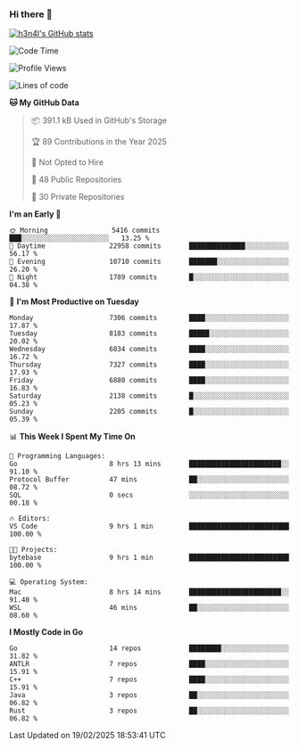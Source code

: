 ### Hi there 👋

[![h3n4l's GitHub stats](https://github-readme-stats.vercel.app/api?username=h3n4l&count_private=true&show_icons=true&theme=radical)](https://github.com/h3n4l/github-readme-stats)

<!--START_SECTION:waka-->
![Code Time](http://img.shields.io/badge/Code%20Time-2%2C064%20hrs%2055%20mins-blue)

![Profile Views](http://img.shields.io/badge/Profile%20Views-0-blue)

![Lines of code](https://img.shields.io/badge/From%20Hello%20World%20I%27ve%20Written-16.4%20million%20lines%20of%20code-blue)

**🐱 My GitHub Data** 

> 📦 391.1 kB Used in GitHub's Storage 
 > 
> 🏆 89 Contributions in the Year 2025
 > 
> 🚫 Not Opted to Hire
 > 
> 📜 48 Public Repositories 
 > 
> 🔑 30 Private Repositories 
 > 
**I'm an Early 🐤** 

```text
🌞 Morning                5416 commits        ███░░░░░░░░░░░░░░░░░░░░░░   13.25 % 
🌆 Daytime                22958 commits       ██████████████░░░░░░░░░░░   56.17 % 
🌃 Evening                10710 commits       ███████░░░░░░░░░░░░░░░░░░   26.20 % 
🌙 Night                  1789 commits        █░░░░░░░░░░░░░░░░░░░░░░░░   04.38 % 
```
📅 **I'm Most Productive on Tuesday** 

```text
Monday                   7306 commits        ████░░░░░░░░░░░░░░░░░░░░░   17.87 % 
Tuesday                  8183 commits        █████░░░░░░░░░░░░░░░░░░░░   20.02 % 
Wednesday                6834 commits        ████░░░░░░░░░░░░░░░░░░░░░   16.72 % 
Thursday                 7327 commits        ████░░░░░░░░░░░░░░░░░░░░░   17.93 % 
Friday                   6880 commits        ████░░░░░░░░░░░░░░░░░░░░░   16.83 % 
Saturday                 2138 commits        █░░░░░░░░░░░░░░░░░░░░░░░░   05.23 % 
Sunday                   2205 commits        █░░░░░░░░░░░░░░░░░░░░░░░░   05.39 % 
```


📊 **This Week I Spent My Time On** 

```text
💬 Programming Languages: 
Go                       8 hrs 13 mins       ███████████████████████░░   91.10 % 
Protocol Buffer          47 mins             ██░░░░░░░░░░░░░░░░░░░░░░░   08.72 % 
SQL                      0 secs              ░░░░░░░░░░░░░░░░░░░░░░░░░   00.18 % 

🔥 Editors: 
VS Code                  9 hrs 1 min         █████████████████████████   100.00 % 

🐱‍💻 Projects: 
bytebase                 9 hrs 1 min         █████████████████████████   100.00 % 

💻 Operating System: 
Mac                      8 hrs 14 mins       ███████████████████████░░   91.40 % 
WSL                      46 mins             ██░░░░░░░░░░░░░░░░░░░░░░░   08.60 % 
```

**I Mostly Code in Go** 

```text
Go                       14 repos            ████████░░░░░░░░░░░░░░░░░   31.82 % 
ANTLR                    7 repos             ████░░░░░░░░░░░░░░░░░░░░░   15.91 % 
C++                      7 repos             ████░░░░░░░░░░░░░░░░░░░░░   15.91 % 
Java                     3 repos             ██░░░░░░░░░░░░░░░░░░░░░░░   06.82 % 
Rust                     3 repos             ██░░░░░░░░░░░░░░░░░░░░░░░   06.82 % 
```




 Last Updated on 19/02/2025 18:53:41 UTC
<!--END_SECTION:waka-->

